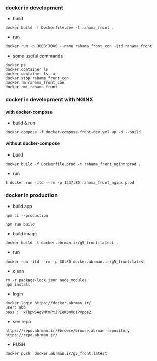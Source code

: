 ###  docker in development 

- build
```
docker build -f Dockerfile.dev -t rahama_front .
```
- run
```
docker run -p 3000:3000 --name rahama_front_con -itd rahama_front
```

- some useful commands
```
docker ps
docker container ls
docker container ls -a
docker stop rahama_front_con
docker rm rahama_front_con
docker rmi rahama_front
```

###  docker in development with NGINX
#### with docker-compose
- build & run
```
docker-compose -f docker-compose-front-dev.yml up -d --build
```

#### without docker-compose

- build 
```
docker build -f Dockerfile.prod -t rahama_front_nginx:prod .
```

- run
```
$ docker run -itd --rm -p 1337:80 rahama_front_nginx:prod
```

###  docker in production 
- build app
```
npm ci --production
```
```
npm run build
```
- build image
```
docker build -t docker.abrman.ir/g5_front:latest .
```
- run
```
docker run -itd --rm -p 80:80 docker.abrman.ir/g5_front:latest
```
- clean
```
rm -r package-lock.json node_modules
npm install
```
- login
```
docker login https://docker.abrman.ir/
user: abb
pass :  xTbpwSAg9MtmPtJPEoW3mXuiPVpoa2

```
- see repo
```
https://repo.abrman.ir/#browse/browse:abrman-repository
https://repo.abrman.ir/
```
- PUSH
```
docker push  docker.abrman.ir/g5_front:latest 
```